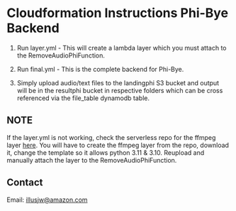 # Cloudformation Instructions Phi-Bye Backend

1. Run layer.yml - This will create a lambda layer which you must attach to the RemoveAudioPhiFunction.

2. Run final.yml - This is the complete backend for Phi-Bye.

3. Simply upload audio/text files to the landingphi S3 bucket and output will be in the resultphi bucket in respective folders which can be cross referenced via the file_table dynamodb table.

## NOTE
If the layer.yml is not working, check the serverless repo for the ffmpeg layer [here](https://serverlessrepo.aws.amazon.com/applications/us-east-1/145266761615/ffmpeg-lambda-layer). You will have to create the ffmpeg layer from the repo, download it, change the template so it allows python 3.11 & 3.10. Reupload and manually attach the layer to the RemoveAudioPhiFunction.


## Contact
Email: illusjw@amazon.com